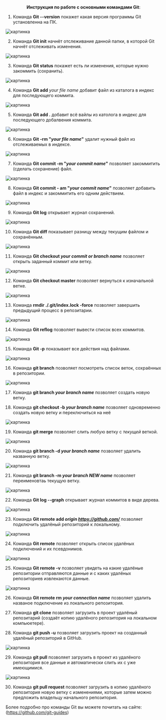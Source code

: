 <div align="center">

__Инструкция по работе с основными командами Git__:  

<div align="left">

1) Команда **Git --version** покажет какая версия программы Git установленна на ПК. 

![картинка](--version.png)

2) Команда __Git init__ начнёт отслеживание данной папки, в которой Git начнёт отслеживать изменения.

![картинка](init.png)

3) Команда __Git status__ покажет есть ли изменения, которые нужно закоммить (сохранить).

![картинка](status.png)

4) Команда __Git add__ *your file name* добавит файл из каталога в индекс для последующего коммита.

![картинка](add.png)

5) Команда __Git add    .__ добавит всё вайлы из католога в индекс для последующего добалвения коммита.

![картинка](add2.png)

6) Команда __Git -rm "*your file name*"__ удалит нужный файл из отслеживаемых в индексе.

![картинка](-rm.png)

7) Команда __Git commit -m "*your commit name*"__ позволяет закоммитить (сделать сохранение) файл.

![картинка](commit.png)

8) Команда __Git commit - am "*your commit name*"__ позволяет добавить файл в индекс и закоммитить его одним действием.

![картинка](commit2.png)

9) Команда __Git log__ открывает журнал сохранений.

![картинка](log.png)

10) Команда __Git diff__ показывает разницу между текущим файлом и сохранённым.

![картинка](diff.png)

11) Команда __Git checkout *your commit or branch name*__ позволяет открыть заданный коммит или ветку.

![картинка](checkout.png)

12) Команда __Git checkout master__ позволяет вернуться к изначальной ветке.

![картинка](checkout2.png)


13) Команда __rmdir ./.git/index.lock -force__ позволяет завершить предыдущий процесс в репозитарии.

![картинка](rmdir.png)

14) Команда __Git reflog__ позволяет вывести список всех коммитов.

![картинка](reflog.png)

15) Команда __Git -p__ показывает все действия над файлами.

![картинка](-p.png)

16) Команда __git branch__ позволяет посмотреть список веток, сохраённых в репозитории.

![картинка](branch.png)

17) Команда __git branch *your branch name*__ позволяет создать новую ветку.

18) Команда __git checkout -b *your branch name*__ позволяет одновременно создать новую ветку и переключиться на неё

![картинка](checkout-b.png)

19) Команда __git merge__ позволяет слить любую ветку с *текущей* веткой.

![картинка](merge.png)

20) Команда __git branch -d *your branch name*__ позволяет удалить названную ветку.

![картинка](branch-d.png)

21) Команда __git branch -m *your branch NEW name*__ позволяет переименовтаь текущую ветку.

![картинка](branch-m.png)

22) Команда __Git log --graph__ открывает журнал коммитов в виде дерева.

![картинка](log--graph.png)

23) Команда __Git remote add *origin https://github.com/*__ позволяет подключить удалёный репозиторий к локальному.

![картинка](remote.png)

24) Команда __Git remote__ позволяет открыть список удалёных подключений и их псевдонимов.

![картинка](remote1.png)

25) Команда __Git remote -v__ позволяет увидеть на какие удалёные репозитории отправляются данные и с каких удалёных репозиториев извлекаются данные.

![картинка](remote-v.png)

26) Команда __Git remote rm *your connection name*__ позволяет удалить названое подключение из локального репозитория.

27) Команда __git clone__ позволяет загрузить в проект удалёный репозитарий (создаёт копию удалёного репозитория на локальном компьюетере).

28) Команда __git push -u__ позволяет загрузить проект на созданный удалёный репозиторий в GitHub.

![картинка](push-u.png)

29) Команда __git pull__ позволяет загрузить в проект из удалёного репозитория все данные и автоматически слить их с уже имеющимися. 

![картинка](pull.png)

30) Команда __git pull request__ позволяет загрузить в копию удалёного репозитория новую ветку с изменениями, которые затем можно предложить владельцу начального репозитория.

Более подробно про команды Git вы можете почитать на сайте: 
(https://github.com/git-guides)

